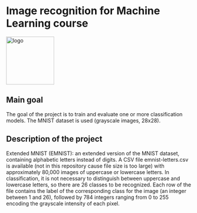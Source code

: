 # Image recognition for Machine Learning course

<p align="left">
  <img src="https://upload.wikimedia.org/wikipedia/commons/1/12/Convolutional_Layers_of_a_Convolutional_Neural_Network.svg" alt="logo" style="width: 130px;"/>
</p>

## Main goal
The goal of the project is to train and evaluate one or more classification models. The MNIST dataset is used (grayscale images, 28x28).

## Description of the project
Extended MNIST (EMNIST): an extended version of the MNIST dataset, containing alphabetic letters instead of digits. A CSV file emnist-letters.csv is available (not in this repository cause file size is too large) with approximately 80,000 images of uppercase or lowercase letters. In classification, it is not necessary to distinguish between uppercase and lowercase letters, so there are 26 classes to be recognized. Each row of the file contains the label of the corresponding class for the image (an integer between 1 and 26), followed by 784 integers ranging from 0 to 255 encoding the grayscale intensity of each pixel.

